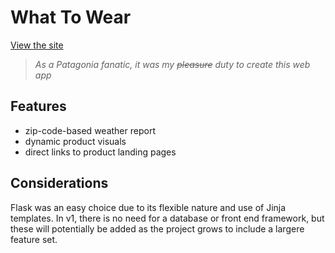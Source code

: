 # What To Wear
[View the site](https://what-should-i-wear-today.herokuapp.com/)
> *As a Patagonia fanatic, it was my ~~pleasure~~ duty to create this web app*

## Features
- zip-code-based weather report
- dynamic product visuals
- direct links to product landing pages

## Considerations
Flask was an easy choice due to its flexible nature and use of Jinja templates. In v1, there is no need for a database or front end framework, but these will potentially be added as the project grows to include a largere feature set.

